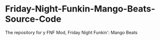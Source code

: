 # Friday-Night-Funkin-Mango-Beats-Source-Code
The repository for y FNF Mod, Friday Night Funkin': Mango Beats
